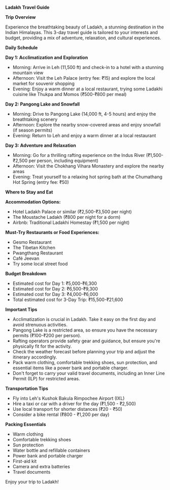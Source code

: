 **Ladakh Travel Guide**

**Trip Overview**

Experience the breathtaking beauty of Ladakh, a stunning destination in the Indian Himalayas. This 3-day travel guide is tailored to your interests and budget, providing a mix of adventure, relaxation, and cultural experiences.

**Daily Schedule**

**Day 1: Acclimatization and Exploration**

* Morning: Arrive in Leh (11,500 ft) and check-in to a hotel with a stunning mountain view
* Afternoon: Visit the Leh Palace (entry fee: ₹15) and explore the local market for souvenir shopping
* Evening: Enjoy a warm dinner at a local restaurant, trying some Ladakhi cuisine like Thukpa and Momos (₹500-₹800 per meal)

**Day 2: Pangong Lake and Snowfall**

* Morning: Drive to Pangong Lake (14,000 ft, 4-5 hours) and enjoy the breathtaking scenery
* Afternoon: Explore the nearby snow-covered areas and enjoy snowfall (if season permits)
* Evening: Return to Leh and enjoy a warm dinner at a local restaurant

**Day 3: Adventure and Relaxation**

* Morning: Go for a thrilling rafting experience on the Indus River (₹1,500-₹2,500 per person, including equipment)
* Afternoon: Visit the Chokhang Vihara Monastery and explore the nearby areas
* Evening: Treat yourself to a relaxing hot spring bath at the Chumathang Hot Spring (entry fee: ₹50)

**Where to Stay and Eat**

**Accommodation Options:**

* Hotel Ladakh Palace or similar (₹2,500-₹3,500 per night)
* The Moustache Ladakh (₹800 per night for a dorm)
* Airbnb: Traditional Ladakhi Homestay (₹1,500 per night)

**Must-Try Restaurants or Food Experiences:**

* Gesmo Restaurant
* The Tibetan Kitchen
* Pwangthang Restaurant
* Café Jeevan
* Try some local street food

**Budget Breakdown**

* Estimated cost for Day 1: ₹5,000-₹6,300
* Estimated cost for Day 2: ₹6,500-₹9,300
* Estimated cost for Day 3: ₹4,000-₹6,000
* Total estimated cost for 3-Day Trip: ₹15,500-₹21,600

**Important Tips**

* Acclimatization is crucial in Ladakh. Take it easy on the first day and avoid strenuous activities.
* Pangong Lake is a restricted area, so ensure you have the necessary permits (₹100-₹200 per person).
* Rafting operators provide safety gear and guidance, but ensure you're physically fit for the activity.
* Check the weather forecast before planning your trip and adjust the itinerary accordingly.
* Pack warm clothing, comfortable trekking shoes, sun protection, and essential items like a power bank and portable charger.
* Don't forget to carry your valid travel documents, including an Inner Line Permit (ILP) for restricted areas.

**Transportation Tips**

* Fly into Leh's Kushok Bakula Rimpochee Airport (IXL)
* Hire a taxi or car with a driver for the day (₹1,500 - ₹2,500)
* Use local transport for shorter distances (₹20 - ₹50)
* Consider a bike rental (₹800 - ₹1,200 per day)

**Packing Essentials**

* Warm clothing
* Comfortable trekking shoes
* Sun protection
* Water bottle and refillable containers
* Power bank and portable charger
* First-aid kit
* Camera and extra batteries
* Travel documents

Enjoy your trip to Ladakh!